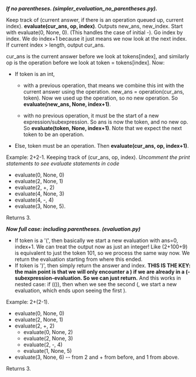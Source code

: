 ***If no parentheses. (simpler_evaluation_no_parentheses.py).***

Keep track of (current answer, if there is an operation queued up, current index). **evaluate(cur_ans, op, index)**. Outputs new_ans, new_index.
Start with evaluate(0, None, 0). (This handles the case of initial -). Go index by index. We do index+1 because it just means we now look at the next index. If current index > length, output cur_ans. 

cur_ans is the current answer before we look at tokens[index], and similarly op is the operation before we look at token = tokens[index]. Now:

- If token is an int, 
    - with a previous operation, that means we combine this int with the current answer using the operation. new_ans = operation(cur_ans, token). Now we used up the operation, so no new operation. So **evaluate(new_ans, None, index+1)**. 

	- with no previous operation, it must be the start of a new expression/subexpression. So ans is now the token, and no new op. So **evaluate(token, None, index+1)**. Note that we expect the next token to be an operation. 

- Else, token must be an operation. Then **evaluate(cur_ans, op, index+1)**.

Example: 2+2-1. Keeping track of (cur_ans, op, index). *Uncomment the print statements to see evaluate statements in code*
- evaluate(0, None, 0)
- evaluate(2, None, 1)
- evaluate(2, +, 2)
- evaluate(4, None, 3)
- evaluate(4, -, 4)
- evaluate(3, None, 5).
  
Returns 3. 

***Now full case: including parentheses. (evaluation.py)***

- If token is a '(', then basically we start a new evaluation with ans=0, index+1. We can treat the output now as just an integer! Like (2+100+9) is equivalent to just the token 101, so we process the same way now. We return the evaluation starting from where this ended.
- If token is ')', then simply return the answer and index. **THIS IS THE KEY: the main point is that we will only encounter a ) if we are already in a (-subexpression-evaluation. So we can just return.** And this works in nested case: if (()), then when we see the second (, we start a new evaluation, which ends upon seeing the first ).

Example: 2+(2-1). 
- evaluate(0, None, 0)
- evaluate(2, None, 1)
- evaluate(2, +, 2)
    - evaluate(0, None, 2)
    - evaluate(2, None, 3)
    - evaluate(2, -, 4)
    - evaluate(1, None, 5)
- evaluate(3, None, 6) -- from 2 and + from before, and 1 from above.
   
Returns 3. 
